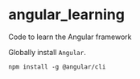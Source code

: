 # angular_learning
Code to learn the Angular framework

Globally install `Angular`.
```
npm install -g @angular/cli
```
